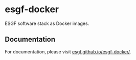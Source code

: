 # esgf-docker

ESGF software stack as Docker images.

## Documentation

For documentation, please visit [esgf.github.io/esgf-docker/](https://https://esgf.github.io/esgf-docker/).
